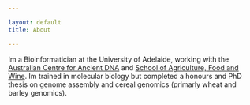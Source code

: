 ```yaml
---

layout: default
title: About

---
```


Im a Bioinformatician at the University of Adelaide, working with the [Australian Centre for Ancient DNA](https://www.adelaide.edu.au/acad)
and [School of Agriculture, Food and Wine](https://agwine.adelaide.edu.au). Im trained in molecular biology but completed a honours and PhD
thesis on genome assembly and cereal genomics (primarly wheat and barley genomics).  

